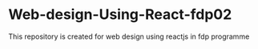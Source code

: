 # Web-design-Using-React-fdp02
This repository is created for web design using reactjs in fdp programme
